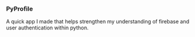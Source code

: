 ### PyProfile
A quick app I made that helps strengthen my understanding of firebase and user authentication within python.

